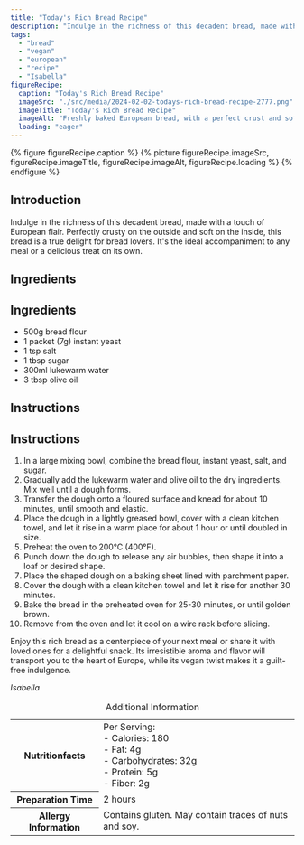 ```yaml
---
title: "Today's Rich Bread Recipe"
description: "Indulge in the richness of this decadent bread, made with a touch of European flair. Perfectly crusty on the outside and soft on the inside, this bread is a true delight for bread lovers."
tags:
  - "bread"
  - "vegan"
  - "european"
  - "recipe"
  - "Isabella"
figureRecipe: 
  caption: "Today's Rich Bread Recipe"
  imageSrc: "./src/media/2024-02-02-todays-rich-bread-recipe-2777.png"
  imageTitle: "Today's Rich Bread Recipe"
  imageAlt: "Freshly baked European bread, with a perfect crust and soft interior, showcased on a rustic wooden cutting board, evoking a delightful fragrance."
  loading: "eager"
---
```


{% figure figureRecipe.caption %}
{% picture figureRecipe.imageSrc, figureRecipe.imageTitle, figureRecipe.imageAlt, figureRecipe.loading %}
{% endfigure %}

## Introduction

Indulge in the richness of this decadent bread, made with a touch of European flair. Perfectly crusty on the outside and soft on the inside, this bread is a true delight for bread lovers. It's the ideal accompaniment to any meal or a delicious treat on its own.

## Ingredients

## Ingredients
- 500g bread flour
- 1 packet (7g) instant yeast
- 1 tsp salt
- 1 tbsp sugar
- 300ml lukewarm water
- 3 tbsp olive oil


## Instructions

## Instructions
1. In a large mixing bowl, combine the bread flour, instant yeast, salt, and sugar.
2. Gradually add the lukewarm water and olive oil to the dry ingredients. Mix well until a dough forms.
3. Transfer the dough onto a floured surface and knead for about 10 minutes, until smooth and elastic.
4. Place the dough in a lightly greased bowl, cover with a clean kitchen towel, and let it rise in a warm place for about 1 hour or until doubled in size.
5. Preheat the oven to 200°C (400°F).
6. Punch down the dough to release any air bubbles, then shape it into a loaf or desired shape.
7. Place the shaped dough on a baking sheet lined with parchment paper.
8. Cover the dough with a clean kitchen towel and let it rise for another 30 minutes.
9. Bake the bread in the preheated oven for 25-30 minutes, or until golden brown.
10. Remove from the oven and let it cool on a wire rack before slicing.


Enjoy this rich bread as a centerpiece of your next meal or share it with loved ones for a delightful snack. Its irresistible aroma and flavor will transport you to the heart of Europe, while its vegan twist makes it a guilt-free indulgence.

*Isabella*

<table><caption class='sr-only'>Additional Information</caption><tr><th>Nutritionfacts</th><td>Per Serving:<br />
- Calories: 180<br />
- Fat: 4g<br />
- Carbohydrates: 32g<br />
- Protein: 5g<br />
- Fiber: 2g&nbsp;</td></tr><tr><th>Preparation Time</th><td>2 hours&nbsp;</td></tr><tr><th>Allergy Information</th><td>Contains gluten. May contain traces of nuts and soy.&nbsp;</td></tr></table>

